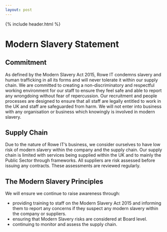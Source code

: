 ```yaml
---
layout: post
---
```


{% include header.html %}

# Modern Slavery Statement

## Commitment 

As defined by the Modern Slavery Act 2015, Rowe IT condemns slavery and human trafficking in all its forms and will never tolerate it within our supply chain. We are committed to creating a non-discriminatory and respectful working environment for our staff to ensure they feel safe and able to report any wrongdoing without fear of repercussion. Our recruitment and people processes are designed to ensure that all staff are legally entitled to work in the UK and staff are safeguarded from harm. We will not enter into business with any organisation or business which knowingly is involved in modern slavery. 

## Supply Chain 

Due to the nature of Rowe IT’s business, we consider ourselves to have low risk of modern slavery within the company and the supply chain. Our supply chain is limited with services being supplied within the UK and to mainly the Public Sector through frameworks. All suppliers are risk assessed before issuing any contracts. These assessments are reviewed regularly. 

## The Modern Slavery Principles 

We will ensure we continue to raise awareness through: 

- providing training to staff on the Modern Slavery Act 2015 and informing them to report any concerns if they suspect any modern slavery within the company or suppliers. 
- ensuring that Modern Slavery risks are considered at Board level. 
- continuing to monitor and assess the supply chain. 
